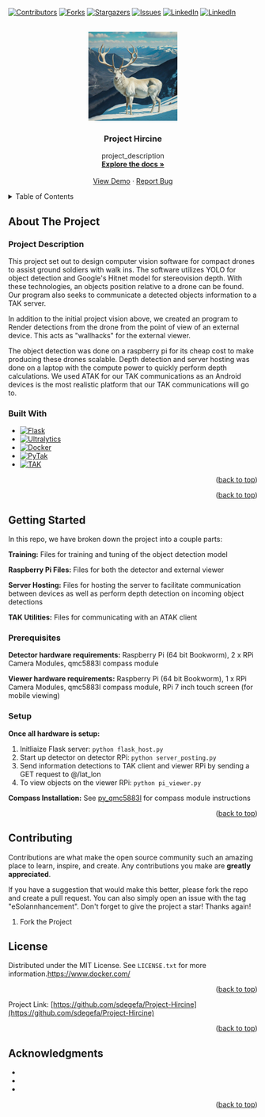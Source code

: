 <a id="readme-top"></a>

[![Contributors][contributors-shield]][contributors-url]
[![Forks][forks-shield]][forks-url]
[![Stargazers][stars-shield]][stars-url]
[![Issues][issues-shield]][issues-url]
[![LinkedIn][solan-linkedin-shield]][solan-linkedin-url]
[![LinkedIn][garrett-linkedin-shield]][garrett-linkedin-url]


<!-- PROJECT LOGO -->
<br />
<div align="center">
  <a href="https://github.com/sdegefa/Project-Hircine">
    <img src="images/logo.png" alt="Logo" width="180" height="180">
  </a>

<h3 align="center">Project Hircine</h3>

  <p align="center">
    project_description
    <br />
    <a href="https://github.com/sdegefa/Project-Hircine"><strong>Explore the docs »</strong></a>
    <br />
    <br />
    <a href="https://github.com/sdegefa/Project-Hircine">View Demo</a>
    ·
    <a href="https://github.com/github_u<!-- TABLE OF CONTENTS -->
sername/Project-Hircine/issues/new?labels=bug&template=bug-report---.md">Report Bug</a>

  </p>
</div>



<!-- TABLE OF CONTENTS -->
<details>
  <summary>Table of Contents</summary>
  <ol>
    <li>
      <a href="#about-the-project">About The Project</a>
      <ul>
        <li><a href="#built-with">Built With</a></li>
      </ul>
    </li>
    <li>
      <a href="#getting-started">Getting Started</a>
      <ul>
        <li><a href="#prerequisites">Prerequisites</a></li>
        <li><a href="#installation">Installation</a></li>
      </ul>
    </li>
    <li><a href="#usage">Usage</a></li>
    <li><a href="#roadmap">Roadmap</a></li>
    <li><a href="#contributing">Contributing</a></li>
    <li><a href="#license">License</a></li>
    <li><a href="#contact">Contact</a></li>
    <li><a href="#acknowledgments">Acknowledgments</a></li>
    <!-- PROJECT SHIELDS -->
<!--
*** I'm using markdown "reference style" links for readability.
*** Reference links are enclosed in brackets [ ] instead of parentheses ( ).
*** See the bottom of this document for the declaration of the reference variables
*** for contributors-url, forks-url, etc. This is an optional, concise syntax you may use.
*** https://www.markdownguide.org/basic-syntax/#reference-style-links
-->

 
  </ol>
</details>


<!-- ABOUT THE PROJECT -->
## About The Project

<!-- [![Product Name Screen Shot][product-screenshot]](https://example.com) -->
### Project Description

This project set out to design computer vision software for compact drones to assist ground soldiers with walk ins. The software utilizes YOLO for object detection and Google's Hitnet model for stereovision depth. With these technologies, an objects position relative to a drone can be found. Our program also seeks to communicate a detected objects information to a TAK server.

In addition to the initial project vision above, we created an program to Render detections from the drone from the point of view of an external device. This acts as "wallhacks" for the external viewer.

The object detection was done on a raspberry pi for its cheap cost to make producing these drones scalable. Depth detection and server hosting was done on a laptop with the compute power to quickly perform depth calculations. We used ATAK for our TAK communications as an Android devices is the most realistic platform that our TAK communications will go to.

### Built With

* [![Flask][Flask]][Flask-url]
* [![Ultralytics][Ultralytics.com]][Ultralytics-url]
* [![Docker][Docker]][Docker-url]
* [![PyTak][PyTak.com]][PyTak-url]
* [![TAK][TAK.gov]][TAK-url]



<p align="right">(<a href="#readme-top">back to top</a>)</p>

<p align="right">(<a href="#readme-top">back to top</a>)</p>



<!-- GETTING STARTED -->
## Getting Started

In this repo, we have broken down the project into a couple parts:

**Training:** Files for training and tuning of the object detection model

**Raspberry Pi Files:** Files for both the detector and external viewer

**Server Hosting:** Files for hosting the server to facilitate communication between devices as well as perform depth detection on incoming object detections

**TAK Utilities:** Files for communicating with an ATAK client


### Prerequisites

**Detector hardware requirements:** Raspberry Pi (64 bit Bookworm), 2 x RPi Camera Modules, qmc5883l compass module

**Viewer hardware requirements:** Raspberry Pi (64 bit Bookworm), 1 x RPi Camera Modules, qmc5883l compass module, RPi 7 inch touch screen (for mobile viewing)


### Setup
**Once all hardware is setup:**
1. Initliaize Flask server: ```python flask_host.py```
2. Start up detector on detector RPi: ```python server_posting.py```
3. Send information detections to TAK client and viewer RPi by sending a GET request to @/lat_lon
4. To view objects on the viewer RPi: ```python pi_viewer.py```

**Compass Installation:** See [py_qmc5883l](https://github.com/RigacciOrg/py-qmc5883l) for compass module instructions

<p align="right">(<a href="#readme-top">back to top</a>)</p>



<!-- CONTRIBUTING -->
## Contributing

Contributions are what make the open source community such an amazing place to learn, inspire, and create. Any contributions you make are **greatly appreciated**.

If you have a suggestion that would make this better, please fork the repo and create a pull request. You can also simply open an issue with the tag "eSolannhancement".
Don't forget to give the project a star! Thanks again!

1. Fork the Project
## License

Distributed under the MIT License. See `LICENSE.txt` for more information.https://www.docker.com/

<p align="right">(<a href="#readme-top">back to top</a>)</p> 

Project Link: [https://github.com/sdegefa/Project-Hircine](https://github.com/sdegefa/Project-Hircine)

<p align="right">(<a href="#readme-top">back to top</a>)</p>



<!-- ACKNOWLEDGMENTS -->
## Acknowledgments

* []()
* []()
* []()

<p align="right">(<a href="#readme-top">back to top</a>)</p>

 

<!-- MARKDOWN LINKS & IMAGES -->
<!-- https://www.markdownguide.org/basic-syntax/#reference-style-links -->
[contributors-shield]: https://img.shields.io/github/contributors/sdegefa/Project-Hircine.svg?style=for-the-badge
[contributors-url]: https://github.com/sdegefa/Project-Hircine/graphs/contributors
[forks-shield]: https://img.shields.io/github/forks/sdegefa/Project-Hircine.svg?style=for-the-badge
[forks-url]: https://github.com/sdegefa/Project-Hircine/network/members
[stars-shield]: https://img.shields.io/github/stars/sdegefa/Project-Hircine.svg?style=for-the-badge
[stars-url]: https://github.com/sdegefa/Project-Hircine/stargazers
[issues-shield]: https://img.shields.io/github/issues/sdegefa/Project-Hircine.svg?style=for-the-badge
[issues-url]: https://github.com/sdegefa/Project-Hircine/issues
[license-shield]: https://img.shields.io/github/license/sdegefa/Project-Hircine.svg?style=for-the-badge
[license-url]: https://github.com/sdegefa/Project-Hircine/blob/master/LICENSE.txt
[solan-linkedin-shield]: https://img.shields.io/badge/-Solan's_LinkedIn-black.svg?style=for-the-badge&logo=linkedin&colorB=555
[garrett-linkedin-shield]: https://img.shields.io/badge/-Garrett's_LinkedIn-black.svg?style=for-the-badge&logo=linkedin&colorB=555
[solan-linkedin-url]: https://www.linkedin.com/in/solan-degefa-714648195/
[garrett-linkedin-url]: https://www.linkedin.com/in/garrett-herb-5647b0217/
[product-screenshot]: images/screenshot.png
[PyTak.com]: https://img.shields.io/badge/PyTak-4051B5?style=for-the-badge&logo=PyTak&logoColor=white
[PyTak-url]: https://pytak.readthedocs.io/en/latest/
[Ultralytics.com]: https://img.shields.io/badge/Ultralytics-0B38AD?style=for-the-badge&logo=Ultralytics&logoColor=white
[Ultralytics-url]: https://docs.ultralytics.com
[Docker]: https://img.shields.io/badge/docker-0db7ed?style=for-the-badge&logo=docker&logoColor=white
[Docker-url]: https://www.docker.com/
[Flask]: https://img.shields.io/badge/flask-000000?style=for-the-badge&logo=flask&logoColor=white
[Flask-url]: https://pytak.readthedocs.io/en/latest/
[TAK.gov]: https://img.shields.io/badge/tak-18191B?style=for-the-badge&logo=tak&logoColor=white
[TAK-url]: https://tak.gov/
 
